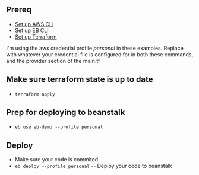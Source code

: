 ## Prereq

* [Set up AWS CLI](https://docs.aws.amazon.com/cli/latest/userguide/cli-chap-configure.html#cli-quick-configuration-multi-profiles)
* [Set up EB CLI](https://docs.aws.amazon.com/elasticbeanstalk/latest/dg/eb-cli3-install-advanced.html)
* [Set up Terraform](https://www.terraform.io/downloads.html)

I'm using the aws credential profile *personal* in these examples.
Replace with whatever your credential file is configured for in both these commands, and the provider section of the main.tf

## Make sure terraform state is up to date
* `terraform apply`

## Prep for deploying to beanstalk
*  `eb use eb-demo --profile personal`

## Deploy
*  Make sure your code is commited
*  `eb deploy --profile personal`  -- Deploy your code to beanstalk
